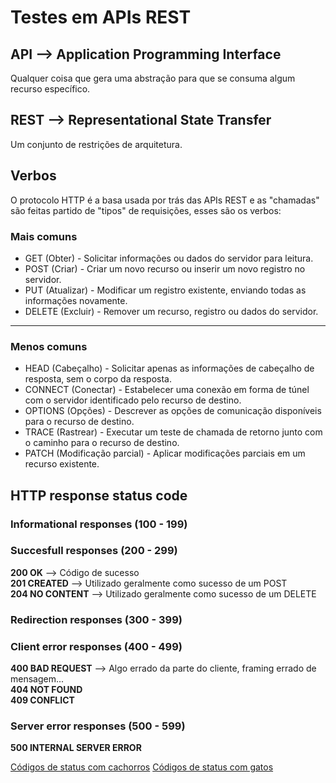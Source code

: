 # Testes em APIs REST

## **API** --> Application Programming Interface
Qualquer coisa que gera uma abstração para que se consuma algum recurso específico.

## **REST** --> Representational State Transfer
Um conjunto de restrições de arquitetura.

## **Verbos**
O protocolo HTTP é a basa usada por trás das APIs REST e as "chamadas" são feitas partido de "tipos" de requisições, esses são os verbos:

### Mais comuns

- GET (Obter) - Solicitar informações ou dados do servidor para leitura.
- POST (Criar) - Criar um novo recurso ou inserir um novo registro no servidor.
- PUT (Atualizar) - Modificar um registro existente, enviando todas as informações novamente.
- DELETE (Excluir) - Remover um recurso, registro ou dados do servidor.

---
### Menos comuns
- HEAD (Cabeçalho) - Solicitar apenas as informações de cabeçalho de resposta, sem o corpo da resposta.
- CONNECT (Conectar) - Estabelecer uma conexão em forma de túnel com o servidor identificado pelo recurso de destino.
- OPTIONS (Opções) - Descrever as opções de comunicação disponíveis para o recurso de destino.
- TRACE (Rastrear) - Executar um teste de chamada de retorno junto com o caminho para o recurso de destino.
- PATCH (Modificação parcial) - Aplicar modificações parciais em um recurso existente.

## HTTP response status code

### Informational responses (100 - 199)

### Succesfull responses (200 - 299)
**200 OK** --> Código de sucesso  
**201 CREATED** --> Utilizado geralmente como sucesso de um POST  
**204 NO CONTENT** --> Utilizado geralmente como sucesso de um DELETE  

### Redirection responses (300 - 399)

### Client error responses (400 - 499)
**400 BAD REQUEST** --> Algo errado da parte do cliente, framing errado de mensagem...  
**404 NOT FOUND**  
**409 CONFLICT**

### Server error responses (500 - 599)
**500 INTERNAL SERVER ERROR**

[Códigos de status com cachorros](https://httpstatusdogs.com/)
[Códigos de status com gatos](https://http.cat/)